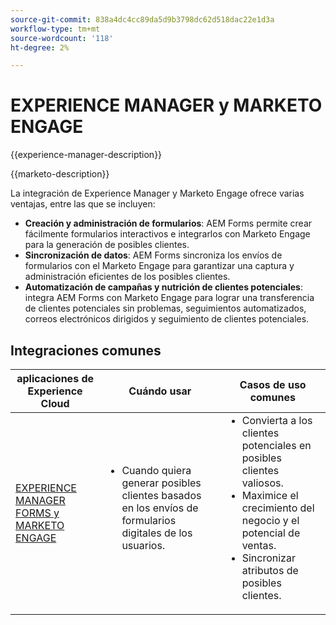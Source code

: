 ```yaml
---
source-git-commit: 838a4dc4cc89da5d9b3798dc62d518dac22e1d3a
workflow-type: tm+mt
source-wordcount: '118'
ht-degree: 2%

---
```



# EXPERIENCE MANAGER y MARKETO ENGAGE

{{experience-manager-description}}

{{marketo-description}}

La integración de Experience Manager y Marketo Engage ofrece varias ventajas, entre las que se incluyen:

+ **Creación y administración de formularios**: AEM Forms permite crear fácilmente formularios interactivos e integrarlos con Marketo Engage para la generación de posibles clientes.
+ **Sincronización de datos**: AEM Forms sincroniza los envíos de formularios con el Marketo Engage para garantizar una captura y administración eficientes de los posibles clientes.
+ **Automatización de campañas y nutrición de clientes potenciales**: integra AEM Forms con Marketo Engage para lograr una transferencia de clientes potenciales sin problemas, seguimientos automatizados, correos electrónicos dirigidos y seguimiento de clientes potenciales.

## Integraciones comunes

<table>
    <thead>
        <tr>
            <th>aplicaciones de Experience Cloud</th>
            <th>Cuándo usar</th>
            <th>Casos de uso comunes</th>
        </tr>
    </thead>
    <tbody>
        <tr>
            <td><a href="https://experienceleague.adobe.com/docs/experience-manager-learn/forms/aem-forms-with-marketo/part1.html" target="_blank" rel="noreferrer">EXPERIENCE MANAGER FORMS y MARKETO ENGAGE</a></td>
            <td>
                <ul style="margin-top: 0;">
                    <li>Cuando quiera generar posibles clientes basados en los envíos de formularios digitales de los usuarios.</li>
                </ul>
            </td>
            <td>
                <ul style="margin-top: 0;">
                  <li>Convierta a los clientes potenciales en posibles clientes valiosos.</li>                  
                  <li>Maximice el crecimiento del negocio y el potencial de ventas.</li>
                  <li>Sincronizar atributos de posibles clientes.</li>
                </ul>
            </td>
        </tr>        
    </tbody>          
</table>
